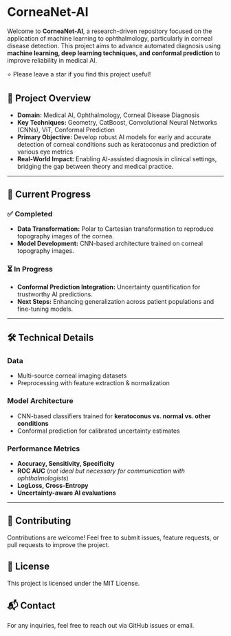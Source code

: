 # CorneaNet-AI

Welcome to **CorneaNet-AI**, a research-driven repository focused on the application of machine learning to ophthalmology, particularly in corneal disease detection. This project aims to advance automated diagnosis using **machine learning, deep learning techniques, and conformal prediction** to improve reliability in medical AI.

⭐ Please leave a star if you find this project useful!

## 🚀 Project Overview

- **Domain:** Medical AI, Ophthalmology, Corneal Disease Diagnosis
- **Key Techniques:** Geometry, CatBoost, Convolutional Neural Networks (CNNs), ViT,  Conformal Prediction
- **Primary Objective:** Develop robust AI models for early and accurate detection of corneal conditions such as keratoconus and prediction of various eye metrics
- **Real-World Impact:** Enabling AI-assisted diagnosis in clinical settings, bridging the gap between theory and medical practice.

---

## 📌 Current Progress

### ✅ Completed
- **Data Transformation:** Polar to Cartesian transformation to reproduce topography images of the cornea.
- **Model Development:** CNN-based architecture trained on corneal topography images.

### ⏳ In Progress
- **Conformal Prediction Integration:** Uncertainty quantification for trustworthy AI predictions.
- **Next Steps:** Enhancing generalization across patient populations and fine-tuning models.

---

## 🛠 Technical Details

### **Data**
- Multi-source corneal imaging datasets
- Preprocessing with feature extraction & normalization

### **Model Architecture**
- CNN-based classifiers trained for **keratoconus vs. normal vs. other conditions**
- Conformal prediction for calibrated uncertainty estimates

### **Performance Metrics**
- **Accuracy, Sensitivity, Specificity**
- **ROC AUC** (*not ideal but necessary for communication with ophthalmologists*)
- **LogLoss, Cross-Entropy**
- **Uncertainty-aware AI evaluations**

---

## 📢 Contributing
Contributions are welcome! Feel free to submit issues, feature requests, or pull requests to improve the project.

## 📄 License
This project is licensed under the MIT License.

## 📬 Contact
For any inquiries, feel free to reach out via GitHub issues or email.

